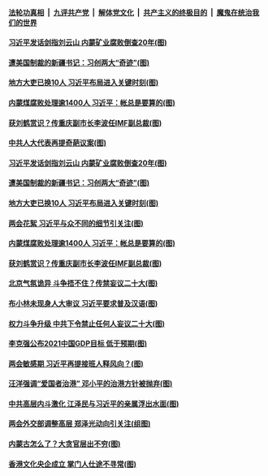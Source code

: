 ####  [法轮功真相](../../../../basic/blob/master/README.md?t=03071701) &nbsp;|&nbsp; [九评共产党](../../../../9ping.md/blob/master/README.md?t=03071701) &nbsp;|&nbsp; [解体党文化](../../../../jtdwh.md/blob/master/README.md?t=03071701)  &nbsp;|&nbsp; [共产主义的终极目的](../../../../gczydzjmd.md/blob/master/README.md?t=03071701) &nbsp;|&nbsp; [魔鬼在统治我们的世界](../../../../mgztzwmdsj.md/blob/master/README.md?t=03071701) 

#### [习近平发话剑指刘云山 内蒙矿业腐败倒查20年(图)](../pages/p2/964774.md?t=03071701) 

#### [遭美国制裁的新疆书记：习创两大“奇迹”(图)](../pages/p2/964764.md?t=03071701) 

#### [地方大吏已换10人 习近平布局进入关键时刻(图)](../pages/p2/964730.md?t=03071701) 

#### [内蒙煤腐败处理逾1400人 习近平：帐总是要算的(图)](../pages/p2/964683.md?t=03071701) 

#### [获刘鹤赏识？传重庆副市长李波任IMF副总裁(图)](../pages/p2/964653.md?t=03071701) 


#### [中共人大代表再提奇葩议案(图)](../pages/p2/964779.md?t=03071701) 

#### [习近平发话剑指刘云山 内蒙矿业腐败倒查20年(图)](../pages/p2/964774.md?t=03071701) 

#### [遭美国制裁的新疆书记：习创两大“奇迹”(图)](../pages/p2/964764.md?t=03071701) 

#### [地方大吏已换10人 习近平布局进入关键时刻(图)](../pages/p2/964730.md?t=03071701) 

#### [两会花絮 习近平与众不同的细节引关注(图)](../pages/p2/964676.md?t=03071701) 

#### [内蒙煤腐败处理逾1400人 习近平：帐总是要算的(图)](../pages/p2/964683.md?t=03071701) 


#### [获刘鹤赏识？传重庆副市长李波任IMF副总裁(图)](../pages/p2/964653.md?t=03071701) 


#### [北京气氛诡异 斗争捂不住？传禁妄议二十大(图)](../pages/p2/964582.md?t=03071701) 

#### [布小林未现身人大审议 习近平要求普及汉语(图)](../pages/p2/964606.md?t=03071701) 

#### [权力斗争升级 中共下令禁止任何人妄议二十大(图)](../pages/p2/964595.md?t=03071701) 


#### [李克强公布2021中国GDP目标 低于预期(图)](../pages/p2/964570.md?t=03071701) 

#### [两会敏感期 习近平再提接班人释风向？(图)](../pages/p2/964546.md?t=03071701) 

#### [汪洋强调“爱国者治港” 邓小平的治港方针被抛弃(图)](../pages/p2/964553.md?t=03071701) 

#### [中共高层内斗激化 江泽民与习近平的亲属浮出水面(图)](../pages/p2/964496.md?t=03071701) 

#### [两会外交部调整高层 郑泽光动向引关注(组图)](../pages/p2/964463.md?t=03071701) 

#### [内蒙古怎么了？大贪官层出不穷(图)](../pages/p2/964452.md?t=03071701) 

#### [香港文化央企成立 掌门人仕途不寻常(图)](../pages/p2/964399.md?t=03071701) 

